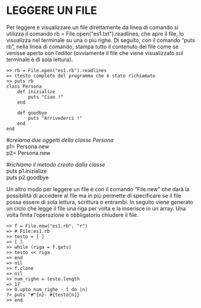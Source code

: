 ﻿# LEGGERE UN FILE         
      
Per leggere e visualizzare un file direttamente da linea di comando 
si utilizza il comando rb = File.open("es1.txt").readlines, che 
apre il file, lo visualizza nel terminale su una o più righe.
Di seguito, con il comando “puts rb”, nella linea di comando, 
stampa  tutto il contenuto del file come se venisse aperto con
l’editor (ovviamente il file che viene visualizzato sul terminale 
è di sola lettura).        
       
	>> rb = File.open("es1.rb").readlines       
	=> (testo completo del programma che è stato richiamato				
	>> puts rb     				
	class Persona      
		def inizialize       
			puts "Ciao !"        
		end       
         
		def goodbye      
			puts "Arrivederci !"       
		end         
	end         
       
*#creiamo due oggetti della classe Persona*      
    p1= Persona.new     
    p2= Persona.new      
     	
*#richiamo il metodo creato dalla classe*     
	puts p1.inizialize      
	puts p2.goodbye      
        
Un altro modo per leggere un file è con il comando “File.new” che 
darà  la possibilità di accedere al file ma in più permette di
specificare se il file possa essere di sola lettura, scrittura 
o entrambi. In seguito viene generato un ciclo che legge il file
una riga per volta e la inserisce in un array. Una volta finita
l’operazione è obbligatorio chiudere il file.      
		   
	>> f = File.new("es1.rb", "r")     
	=> # File:es1.rb    
	>> testo = [ ]     
	=> [ ]    
	>> while (riga = f.gets)     
	>> testo << riga     
	>> end    
	=> nil    
	>> f.clone    
	=> nil     
	>> num_righe = testo.length    
	=> 17     
	>> 0.upto num_righe - 1 do |n|    
	?> puts "#"{n}- #{testo[n]}     
	>> end    
